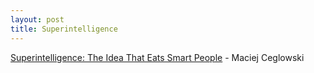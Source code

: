 ```yaml
---
layout: post
title: Superintelligence
---
```

[Superintelligence: The Idea That Eats Smart People][0] - Maciej Ceglowski

[0]: https://www.youtube.com/watch?v=kErHiET5YPw
